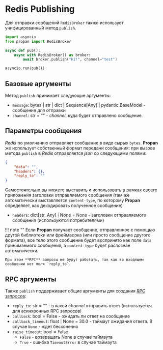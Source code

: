 # Redis Publishing

Для отправки сообщений `RedisBroker` также использует унифицированный метод `publish`.

```python
import asyncio
from propan import RedisBroker

async def pub():
    async with RedisBroker() as broker:
        await broker.publish("Hi!", channel="test")

asyncio.run(pub())
```

## Базовые аргументы

Метод `publish` принимает следующие аргументы:

* `message`: bytes | str | dict | Sequence[Any] | pydantic.BaseModel - сообщение для отправки
* `channel`: str = "" - *channel*, куда будет отправлено сообщение.

## Параметры сообщения

*Redis* по умолчанию отправляет сообщение в виде сырых `bytes`. **Propan** же использует собственный формат передачи сообщения:
при вызове метода `publish` в *Redis* отправляется *json* со следующими полями:

```json
{
    "data": "",
    "headers": {},
    "reply_to": ""
}
```

Самостоятельно вы можете выставить и использовать в рамках своего приложения заголовки отправляемого сообщения (там же автоматически выставляется `content-type`, по которому **Propan** определяет, как декодировать полученное сообщение)

* `headers`: dict[str, Any] | None = None - заголовки отправляемого сообщения (используются потребителями)

!!! note ""
    Если **Propan** получает сообщение, отправленное с помощью другой библиотеки или фреймворка (или просто сообщение другого формата),
    все тело этого сообщение будет воспринято как поле `data` принимаемого сообщения, а `content-type` будет распознан автоматически.

    При этом **RPC** запросы не будут работать, так как во входящем сообщении нет поля `reply_to`.

## RPC аргументы

Также `publish` поддерживает общие аргументы для создания [*RPC* запросов](../../getting_started/4_broker/5_rpc/#_3):

* `reply_to`: str = "" - в какой *channel* отправить ответ (используется для асинхронных RPC запросов)
* `callback`: bool = False - ожидать ли ответ на сообщение
* `callback_timeout`: float | None = 30.0 - таймаут ожидания ответа. В случае `None` - ждет бесконечно
* `raise_timeout`: bool = False
    * `False` - возвращать None в случае таймаута
    * `True` - ошибка `TimeoutError` в случае таймаута
